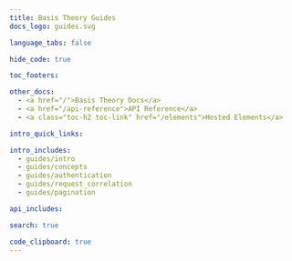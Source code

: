 ```yaml
---
title: Basis Theory Guides
docs_logo: guides.svg

language_tabs: false

hide_code: true

toc_footers:

other_docs:
  - <a href="/">Basis Theory Docs</a>
  - <a href="/api-reference">API Reference</a>
  - <a class="toc-h2 toc-link" href="/elements">Hosted Elements</a>

intro_quick_links:

intro_includes:
  - guides/intro
  - guides/concepts
  - guides/authentication
  - guides/request_correlation
  - guides/pagination

api_includes:

search: true

code_clipboard: true
---
```

